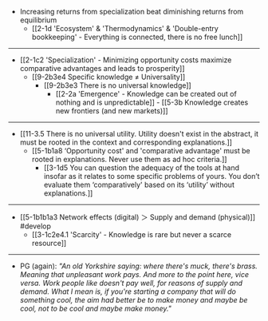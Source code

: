 - Increasing returns from specialization beat diminishing returns from equilibrium
  - [[2-1d 'Ecosystem' & 'Thermodynamics' & 'Double-entry bookkeeping' - Everything is connected, there is no free lunch]]
---
- [[2-1c2 'Specialization' - Minimizing opportunity costs maximize comparative advantages and leads to prosperity]]
  - [[9-2b3e4 Specific knowledge ≠ Universality]]
    - [[9-2b3e3 There is no universal knowledge]]
      - [[2-2a 'Emergence' - Knowledge can be created out of nothing and is unpredictable]]
				- [[5-3b Knowledge creates new frontiers (and new markets)]]
---
- [[11-3.5 There is no universal utility. Utility doesn't exist in the abstract, it must be rooted in the context and corresponding explanations.]]
  - [[5-1b1a8 ‘Opportunity cost' and 'comparative advantage' must be rooted in explanations. Never use them as ad hoc criteria.]]
    - [[3-1d5 You can question the adequacy of the tools at hand insofar as it relates to some specific problems of yours. You don’t evaluate them ‘comparatively' based on its ‘utility’ without explanations.]]
---
- [[5-1b1b1a3 Network effects (digital) ＞ Supply and demand (physical)]] #develop
  - [[3-1c2e4.1 'Scarcity' - Knowledge is rare but never a scarce resource]]
---
- PG (again):
	*"An old Yorkshire saying: where there's muck, there's brass. Meaning that unpleasant work pays. And more to the point here, vice versa. Work people like doesn't pay well, for reasons of supply and demand. What I mean is, if you're starting a company that will do something cool, the aim had better be to make money and maybe be cool, not to be cool and maybe make money."*
